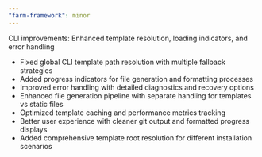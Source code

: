 ```yaml
---
"farm-framework": minor
---
```


CLI improvements: Enhanced template resolution, loading indicators, and error handling

- Fixed global CLI template path resolution with multiple fallback strategies
- Added progress indicators for file generation and formatting processes
- Improved error handling with detailed diagnostics and recovery options
- Enhanced file generation pipeline with separate handling for templates vs static files
- Optimized template caching and performance metrics tracking
- Better user experience with cleaner git output and formatted progress displays
- Added comprehensive template root resolution for different installation scenarios
